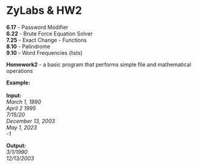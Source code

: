 # ZyLabs & HW2
__6.17__ - Password Modifier <br />
__6.22__ - Brute Force Equation Solver <br />
__7.25__ - Exact Change - Functions <br />
__8.10__ - Palindrome <br />
__9.10__ - Word Frequencies (lists)<br />

__Homework2__ - a basic program that performs simple file and mathematical operations

__Example:__ <br /> <br />
__Input:__ <br />
_March 1, 1990_ <br />
_April 2 1995_ <br />
_7/15/20_ <br />
_December 13, 2003_ <br />
_May 1, 2023_ <br />
_-1_ <br />

__Output:__ <br />
_3/1/1990_ <br />
_12/13/2003_ <br />
